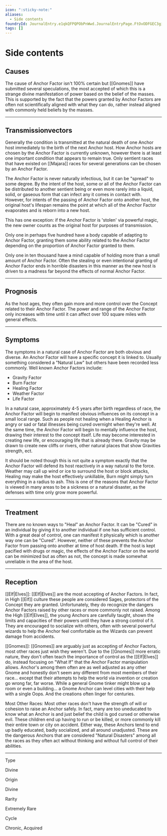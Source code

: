 ```yaml
---
icon: ":sticky-note:"
aliases:
  - Side contents
foundryId: JournalEntry.e1qkQFPQPObPnWwd.JournalEntryPage.FtOvODFGEC3gi44X
tags: []
---
```


# Side contents
## Causes

The cause of Anchor Factor isn't 100% certain but [[Gnomes]] have submitted several speculations, the most accepted of which this is a strange divine manifestation of power based on the belief of the masses. This is supported by the fact that the powers granted by Anchor Factors are often not scientifically aligned with what they can do, rather instead aligned with commonly held beliefs by the masses.

* * *

## Transmissionvectors

Generally the condition is transmitted at the natural death of one Anchor host immediately to the birth of the next Anchor host. How Anchor hosts are chosen by the Anchor Factor is currently unknown, however there is at least one important condition that appears to remain true. Only sentient races that have existed on [[Majara]] races for several generations can be chosen by an Anchor Factor.

The Anchor Factor is never naturally infectious, but it can be "spread" to some degree. By the intent of the host, some or all of the Anchor Factor can be distributed to another sentient being or even more rarely into a liquid, solid, or gaseous form that can infect any it comes in contact with. However, for intents of the passing of Anchor Factor onto another host, the original host's lifespan remains the point at which all of the Anchor Factor evaporates and is reborn into a new host.

This has one exception: if the Anchor Factor is 'stolen' via powerful magic, the new owner counts as the original host for purposes of transmission.

Only one in perhaps five hundred have a body capable of adapting to Anchor Factor, granting them some ability related to the Anchor Factor depending on the proportion of Anchor Factor granted to them. 

Only one in ten thousand have a mind capable of holding more than a small amount of Anchor Factor. Often the stealing or even intentional granting of Anchor Factor ends in horrible disasters in this manner as the new host is driven to a madness far beyond the effects of normal Anchor Factor.

* * *

## Prognosis

As the host ages, they often gain more and more control over the Concept related to their Anchor Factor. The power and range of the Anchor Factor only increases with time until it can affect over 100 square miles with general effects.

* * *

## Symptoms

The symptoms in a natural case of Anchor Factor are both obvious and diverse. An Anchor Factor will have a specific concept it is linked to. Usually something considered a "Natural Law" but others have been recorded less commonly. Well known Anchor Factors include:

*   Gravity Factor
*   Burn Factor
*   Healing Factor
*   Weather Factor
*   Life Factor

In a natural case, approximately 4-5 years after birth regardless of race, the Anchor Factor will begin to manifest obvious influences on its concept in a small local range. Such as people not healing when a Healing Anchor is angry or sad or fatal illnesses being cured overnight when they're well. At the same time, the Anchor Factor will begin to mentally influence the host, drawing their interest to the concept itself. Life may become interested in creating new life, or encouraging life that is already there. Gravity may be drawn to create new cliffs or rivers, other natural places that show Gravities strength, ect. 

It should be noted though this is not quite a symptom exactly that the Anchor Factor will defend its host reactively in a way natural to the force. Weather may call up wind or ice to surround the host or block attacks, Healing may make the host effectively unkillable, Burn might simply turn everything in a radius to ash. This is one of the reasons that Anchor Factor is viewed in many areas to be a sickness or a natural disaster, as the defenses with time only grow more powerful.

* * *

## Treatment

There are no known ways to "Heal" an Anchor Factor. It can be "Cured" in an individual by giving it to another individual if one has sufficient control. With a great deal of control, one can manifest it physically which is another way one can be "Cured". However, neither of these prevents the Anchor Factor from passing onto another at time of host death. If the host is kept pacified with drugs or magic, the effects of the Anchor Factor on the world can be minimized but as often as not, the concept is made somewhat unreliable in the area of the host.

* * *

## Reception

[[Elf|Elves]]: [[Elf|Elves]] are the most accepting of Anchor Factors. In fact, in High [[Elf]] culture these people are considered Sages, protectors of the Concept they are granted. Unfortunately, they do recognize the dangers Anchor Factors raised by other races or more commonly not raised. Among the High [[Elf|Elves]], the young Anchors are carefully taught, shown the limits and capacities of their powers until they have a strong control of it. They are encouraged to socialize with others, often with several powerful wizards to help the Anchor feel comfortable as the Wizards can prevent damage from accidents.

[[Gnomes]]: [[Gnomes]] are arguably just as accepting of Anchor Factors, most other races just wish they weren't. Due to the [[Gnomes]] more erratic nature, they don't often teach the importance of control as the [[Elf|Elves]] do, instead focusing on "What If" that the Anchor Factor manipulation allows. Anchor's among them often are as well adjusted as any other Gnome and honestly don't seem any different from most members of their race... except that their attempts to help the world via invention or creation go wrong far, far worse. While a general Gnome tinker might blow up a room or even a building... a Gnome Anchor can level cities with their help with a single Oops. And the creations often linger for centuries. 

Most Other Races: Most other races don't have the strength of will or cohesion to raise an Anchor safely. In fact, many are too uneducated to know what an Anchor is and just belief the child is god cursed or otherwise evil. These children end up having to run or be killed, or more commonly kill their entire town or city on accident. Either way, these Anchors tend to end up badly educated, badly socialized, and all around unadjusted. These are the dangerous Anchors that are considered "Natural Disasters" among all the races as they often act without thinking and without full control of their abilities.

* * *

Type

Divine

Origin

Divine

Rarity

Extremely Rare

Cycle

Chronic, Acquired